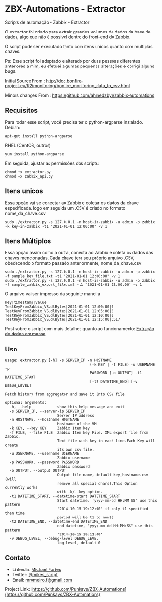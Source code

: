 # ZBX-Automations - Extractor
 Scripts de automação - Zabbix - Extractor

O extractor foi criado para extrair grandes volumes de dados da base de dados, algo que não é possivel dentro do front-end do Zabbix.

O script pode ser executado tanto com itens unicos quanto com multiplas chaves.

Ps: Esse script foi adaptado e alterado por duas pessoas diferentes anteriores a mim, eu efetuei algumas pequenas alterações e corrigi alguns bugs.

Initial Source From : http://doc.bonfire-project.eu/R2/monitoring/bonfire_monitoring_data_to_csv.html

Minors changes From : https://github.com/ahmedzbyr/zabbix-automations

## Requisitos
Para rodar esse script, você precisa ter o python-argparse instalado.
Debian:

    apt-get install python-argparse

RHEL (CentOS, outros)

    yum install python-argparse

Em seguida, ajustar as permissões dos scripts:

    chmod +x extractor.py
    chmod +x zabbix_api.py

## Itens unicos
Essa opção vai se conectar ao Zabbix e coletar os dados da chave especificada. logo em seguida um .CSV é criado no formato nome_da_chave.csv

    sudo ./extractor.py -s 127.0.0.1 -n host-in-zabbix -u admin -p zabbix -k key-in-zabbix -t1 "2021-01-01 12:00:00" -v 1

## Itens Múltiplos
Essa opção assim como a outra, conecta ao Zabbix e coleta os dados das chaves mencionadas.
Cada chave tera seu próprio arquivo .CSV, obedecendo o formato passado anteriormente, nome_da_chave.csv

    sudo ./extractor.py -s 127.0.0.1 -n host-in-zabbix -u admin -p zabbix -f sample_key_file.txt -t1 "2021-01-01 12:00:00" -v 1 
    sudo ./extractor.py -s 127.0.0.1 -n host-in-zabbix -u admin -p zabbix -f sample_zabbix_export_file.xml -t1 "2021-01-01 12:00:00" -v 1

O arquivo vai ser impresso da seguinte maneira

    key|timestamp|value
    TestKeyFromZabbix_VS.dlBytes|2021-01-01 12:00:00|0
    TestKeyFromZabbix_VS.dlBytes|2021-01-01 12:05:00|0
    TestKeyFromZabbix_VS.dlBytes|2021-01-01 12:10:00|0
    TestKeyFromZabbix_VS.dlBytes|2021-01-01 12:15:00|3517

Post sobre o script com mais detalhes quanto ao funcionamento:
[Extração de dados em massa](https://mromeiro-f.medium.com/extração-de-dados-em-massa-6243786435f8)

## Uso
    usage: extractor.py [-h] -s SERVER_IP -n HOSTNAME
                                           (-k KEY | -f FILE) -u USERNAME -p
                                           PASSWORD [-o OUTPUT] -t1 DATETIME_START
                                           [-t2 DATETIME_END] [-v DEBUG_LEVEL]
    
    Fetch history from aggregator and save it into CSV file
    
    optional arguments:
      -h, --help            show this help message and exit
      -s SERVER_IP, --server-ip SERVER_IP
                            Server IP address
      -n HOSTNAME, --hostname HOSTNAME
                            Hostname of the VM
      -k KEY, --key KEY     Zabbix Item key
      -f FILE, --file FILE  Zabbix Item key File. XML export file from Zabbix.
                            Text file with key in each line.Each Key will create
                            its own csv file.
      -u USERNAME, --username USERNAME
                            Zabbix username
      -p PASSWORD, --password PASSWORD
                            Zabbix password
      -o OUTPUT, --output OUTPUT
                            Output file name, default key_hostname.csv (will
                            remove all special chars).This Option currently works
                            with -k/--key option.
      -t1 DATETIME_START, --datetime-start DATETIME_START
                            Start datetime, 'yyyy-mm-dd HH:MM:SS' use this pattern
                            '2014-10-15 19:12:00" if only t1 specified then time
                            period will be t1 to now()
      -t2 DATETIME_END, --datetime-end DATETIME_END
                            end datetime, "yyyy-mm-dd HH:MM:SS" use this pattern
                            '2014-10-15 19:12:00'
      -v DEBUG_LEVEL, --debug-level DEBUG_LEVEL
                            log level, default 0

<!-- CONTACT -->
## Contato

- Linkedin: [Michael Fortes](https://www.linkedin.com/in/mikefortes/)
- Twitter: [@mikes_script
](https://twitter.com/mikes_script)
- Email: mromeiro.f@gmail.com

Project Link: [https://github.com/Punkays/ZBX-Automations](https://github.com/Punkays/ZBX-Automations)